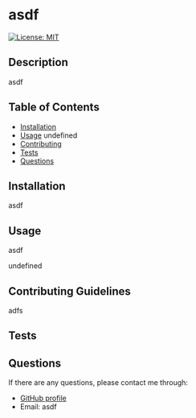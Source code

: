 # asdf

[![License: MIT](https://img.shields.io/badge/License-GPLv3-blue.svg)](https://opensource.org/licenses/MIT)

## Description 

asdf

## Table of Contents

* [Installation](#installation)
* [Usage](#usage)
undefined
* [Contributing](#contributing-guidlines)
* [Tests](#tests)
* [Questions](#questions)

## Installation

asdf

## Usage 

asdf

undefined

## Contributing Guidelines

adfs

## Tests

## Questions

If there are any questions, please contact me through:
* [GitHub profile](https://github.com/asdfasdf)
* Email: asdf